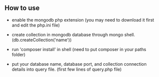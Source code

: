 ## How to use

* enable the mongodb php extension
(you may need to download it first and edit the php.ini file)

* create collection in mongodb database through mongo shell.
(db.createCollection('name'))

* run 'composer install' in shell
(need to put composer in your paths folder)

* put your database name, database port, and
  collection connection details into query file.
(first few lines of query.php file)

